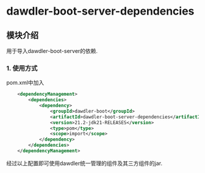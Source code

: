 # dawdler-boot-server-dependencies

## 模块介绍

用于导入dawdler-boot-server的依赖.

### 1. 使用方式

pom.xml中加入

```xml
	<dependencyManagement>
		<dependencies>
			<dependency>
				<groupId>dawdler-boot</groupId>
				<artifactId>dawdler-boot-server-dependencies</artifactId>
				<version>21.2-jdk21-RELEASES</version>
				<type>pom</type>
				<scope>import</scope>
			</dependency>
		</dependencies>
	</dependencyManagement>
```

经过以上配置即可使用dawdler统一管理的组件及其三方组件的jar.
